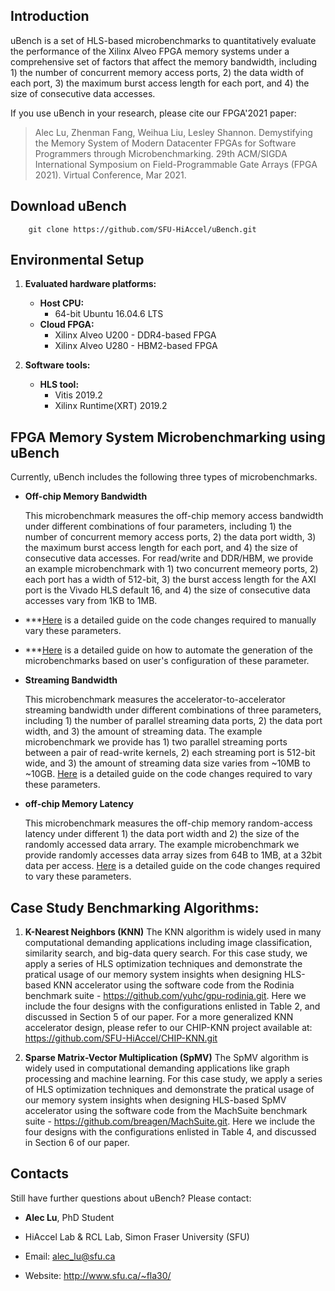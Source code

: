 ## Introduction

uBench is a set of HLS-based microbenchmarks to quantitatively evaluate the performance of the Xilinx Alveo FPGA memory systems under a comprehensive set of factors that affect the memory bandwidth, including 1) the number of concurrent memory access ports, 2) the data width of each port, 3) the maximum burst access length for each port, and 4) the size of consecutive data accesses. 

If you use uBench in your research, please cite our FPGA'2021 paper:
> Alec Lu, Zhenman Fang, Weihua Liu, Lesley Shannon. Demystifying the Memory System of Modern Datacenter FPGAs for Software Programmers through Microbenchmarking. 29th ACM/SIGDA International Symposium on Field-Programmable Gate Arrays (FPGA 2021). Virtual Conference, Mar 2021.

## Download uBench

        git clone https://github.com/SFU-HiAccel/uBench.git

## Environmental Setup

1. **Evaluated hardware platforms:**
    * **Host CPU:**
      * 64-bit Ubuntu 16.04.6 LTS
    * **Cloud FPGA:**
      * Xilinx Alveo U200 - DDR4-based FPGA
      * Xilinx Alveo U280 - HBM2-based FPGA

2. **Software tools:**
    * **HLS tool:**
      * Vitis 2019.2
      * Xilinx Runtime(XRT) 2019.2

## FPGA Memory System Microbenchmarking using uBench

Currently, uBench includes the following three types of microbenchmarks.

* **Off-chip Memory Bandwidth**

    This microbenchmark measures the off-chip memory access bandwidth under different combinations of four parameters, including 1) the number of concurrent memory access ports, 2) the data port width, 3) the maximum burst access length for each port, and 4) the size of consecutive data accesses. For read/write and DDR/HBM, we provide an example microbenchmark with 1) two concurrent memeory ports, 2) each port has a width of 512-bit, 3) the burst access length for the AXI port is the Vivado HLS default 16, and 4) the size of consecutive data accesses vary from 1KB to 1MB. 
* ***[Here](https://github.com/SFU-HiAccel/uBench/tree/main/ubench/off-chip_bandwidth) is a detailed guide on the code changes required to manually vary these parameters.
* ***[Here](https://github.com/SFU-HiAccel/uBench/tree/main/ubench/off-chip_bandwidth) is a detailed guide on how to automate the generation of the microbenchmarks based on user's configuration of these parameter.

* **Streaming Bandwidth**

    This microbenchmark measures the accelerator-to-accelerator streaming bandwidth under different combinations of three parameters, including 1) the number of parallel streaming data ports, 2) the data port width, and 3) the amount of streaming data. The example microbenchmark we provide has 1) two parallel streaming ports between a pair of read-write kernels, 2) each streaming port is 512-bit wide, and 3) the amount of streaming data size varies from ~10MB to ~10GB. [Here](https://github.com/SFU-HiAccel/uBench/tree/main/ubench/streaming_bandwidth) is a detailed guide on the code changes required to vary these parameters.

* **off-chip Memory Latency**

    This microbenchmark measures the off-chip memory random-access latency under different 1) the data port width and 2) the size of the randomly accessed data arrary. The example microbenchmark we provide randomly accesses data array sizes from 64B to 1MB, at a 32bit data per access. [Here](https://github.com/SFU-HiAccel/uBench/tree/main/ubench/off-chip_latency) is a detailed guide on the code changes required to vary these parameters.

## Case Study Benchmarking Algorithms: 

1. **K-Nearest Neighbors (KNN)**
The KNN algorithm is widely used in many computational demanding applications including image classification, similarity search, and big-data query search. For this case study, we apply a series of HLS optimization techniques and demonstrate the pratical usage of our memory system insights when designing HLS-based KNN accelerator using the software code from the Rodinia benchmark suite - https://github.com/yuhc/gpu-rodinia.git. Here we include the four designs with the configurations enlisted in Table 2, and discussed in Section 5 of our paper. For a more generalized KNN accelerator design, please refer to our CHIP-KNN project available at: https://github.com/SFU-HiAccel/CHIP-KNN.git 

2. **Sparse Matrix-Vector Multiplication (SpMV)**
The SpMV algorithm is widely used in computational demanding applications like graph processing and machine learning. For this case study, we apply a series of HLS optimization techniques and demonstrate the pratical usage of our memory system insights when designing HLS-based SpMV accelerator using the software code from the MachSuite benchmark suite - https://github.com/breagen/MachSuite.git. Here we include the four designs with the configurations enlisted in Table 4, and discussed in Section 6 of our paper.

## Contacts

Still have further questions about uBench? Please contact:

* **Alec Lu**, PhD Student

* HiAccel Lab & RCL Lab, Simon Fraser University (SFU)

* Email: alec_lu@sfu.ca 

* Website: http://www.sfu.ca/~fla30/
